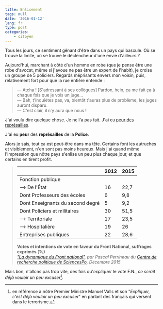 ```yaml
---
title: Enlisement
tags: null
date: '2016-01-12'
lang: fr
type: post
categories:
    - citoyen
---
```


Tous les jours, ce sentiment gênant d'être dans un pays qui bascule. Où se trouve la limite, où se trouve le déclencheur d'une envie d'ailleurs ?

Aujourd'hui, marchant à côté d'un homme en robe (que je pense être une robe d'avocat, même si j'avoue ne pas être un expert de l'habit), je croise un groupe de 5 policiers. Regards méprisants envers mon voisin, puis, relativement fort pour que la rue entière entende :

> — Atcha ! [S'adressant à ses collègues] Pardon, hein, ça me fait ça à chaque fois que je vois un juge…  
> — Bah, t'inquiètes pas, va, bientôt t'auras plus de problème, les juges auront disparu.  
> — C'est clair, il n'y aura que nous !

J'ai voulu dire quelque chose. Je ne l'a pas fait. J'ai eu [peur des représailles](http://leplus.nouvelobs.com/contribution/1468581-des-policiers-des-juges-et-des-lois-pour-nous-faire-taire-je-vous-presente-alfred.html).

J'ai eu **peur** des **représailles** de la **Police**.

Alors je sais, tout ça est peut-être dans ma tête. Certains font les autruches et visiblement, n'en sont pas moins heureux. Mais j'ai quand même l'impression que nôtre pays s'enlise un peu plus chaque jour, et que certains en tirent profit.

> |                                  | 2012 | 2015 |  
> |----------------------------------|------|------|  
> | Fonction publique                |      |      |  
> | --> De l'État                       | 16   | 22,7 |  
> | Dont Professeurs des écoles      | 6    | 9,8  |  
> | Dont Enseignants du second degré | 5    | 9,2  |  
> | Dont Policiers et militaires     | 30   | 51,5 |  
> | --> Territoriale                   | 17   | 23,5 |  
> | --> Hospitalière                   | 19   | 26   |  
> | Entreprises publiques            | 22   | 28,6 |  
>
> **Votes et intentions de vote en faveur du Front National, suffrages exprimés (%)**  
> <cite><a href="http://ses.ens-lyon.fr/la-dynamique-du-front-national-cevipof-decembre-2015--289724.kjsp?RH=40">"La dynamique du Front national"</a>, par Pascal Perrineau du <a href="http://www.cevipof.com/">Centre de recherche politique de SciencesPo</a>, Décembre 2015</cite>

Mais bon, n'allons pas trop vite, des fois qu'_expliquer_ le vote F.N., _ce serait déjà vouloir un peu excuser_[^1].

[^1]: en référence à nôtre Premier Ministre Manuel Valls et son "_Expliquer, c'est déjà vouloir un peu excuser_" en parlant des français qui versent dans le terrorisme.
